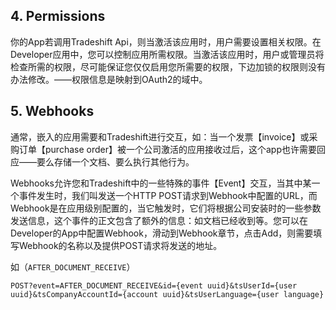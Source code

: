 ## 4. Permissions

你的App若调用Tradeshift Api，则当激活该应用时，用户需要设置相关权限。在Developer应用中，您可以控制应用所需权限。当激活该应用时，用户或管理员将检查所需的权限，尽可能保证您仅仅启用您所需要的权限，下边加锁的权限则没有办法修改。——权限信息是映射到OAuth2的域中。

## 5. Webhooks

通常，嵌入的应用需要和Tradeshift进行交互，如：当一个发票【invoice】或采购订单【purchase order】被一个公司激活的应用接收过后，这个app也许需要回应——要么存储一个文档、要么执行其他行为。

Webhooks允许您和Tradeshift中的一些特殊的事件【Event】交互，当其中某一个事件发生时，我们叫发送一个HTTP POST请求到Webhook中配置的URL，而Webhook是在应用级别配置的，当它触发时，它们将根据公司安装时的一些参数发送信息，这个事件的正文包含了额外的信息：如文档已经收到等。您可以在Developer的App中配置Webhook，滑动到Webhook章节，点击Add，则需要填写Webhook的名称以及提供POST请求将发送的地址。

如（`AFTER_DOCUMENT_RECEIVE`）

```
POST?event=AFTER_DOCUMENT_RECEIVE&id={event uuid}&tsUserId={user uuid}&tsCompanyAccountId={account uuid}&tsUserLanguage={user language}
```



